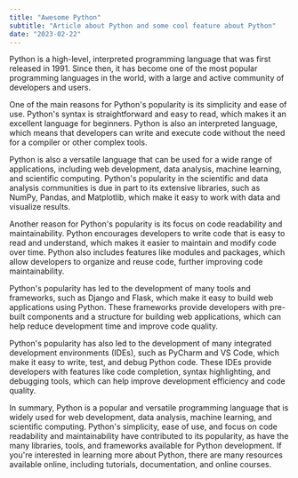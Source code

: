 ```yaml
---
title: "Awesome Python"
subtitle: "Article about Python and some cool feature about Python"
date: "2023-02-22"
---
```



Python is a high-level, interpreted programming language that was first released in 1991. Since then, it has become one of the most popular programming languages in the world, with a large and active community of developers and users.

One of the main reasons for Python's popularity is its simplicity and ease of use. Python's syntax is straightforward and easy to read, which makes it an excellent language for beginners. Python is also an interpreted language, which means that developers can write and execute code without the need for a compiler or other complex tools.

Python is also a versatile language that can be used for a wide range of applications, including web development, data analysis, machine learning, and scientific computing. Python's popularity in the scientific and data analysis communities is due in part to its extensive libraries, such as NumPy, Pandas, and Matplotlib, which make it easy to work with data and visualize results.

Another reason for Python's popularity is its focus on code readability and maintainability. Python encourages developers to write code that is easy to read and understand, which makes it easier to maintain and modify code over time. Python also includes features like modules and packages, which allow developers to organize and reuse code, further improving code maintainability.

Python's popularity has led to the development of many tools and frameworks, such as Django and Flask, which make it easy to build web applications using Python. These frameworks provide developers with pre-built components and a structure for building web applications, which can help reduce development time and improve code quality.

Python's popularity has also led to the development of many integrated development environments (IDEs), such as PyCharm and VS Code, which make it easy to write, test, and debug Python code. These IDEs provide developers with features like code completion, syntax highlighting, and debugging tools, which can help improve development efficiency and code quality.

In summary, Python is a popular and versatile programming language that is widely used for web development, data analysis, machine learning, and scientific computing. Python's simplicity, ease of use, and focus on code readability and maintainability have contributed to its popularity, as have the many libraries, tools, and frameworks available for Python development. If you're interested in learning more about Python, there are many resources available online, including tutorials, documentation, and online courses.